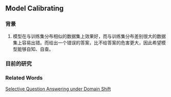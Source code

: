## Model Calibrating

### 背景
1. 模型在与训练集分布相似的数据集上效果好，而与训练集分布差别很大的数据集上容易出错。而给出一个错误的答案，比不给答案的危害更大，因此希望模型能够自知、自查。


### 目前的研究



### Related Words
[Selective Question Answering under Domain Shift](https://aclanthology.org/2020.acl-main.503.pdf)
